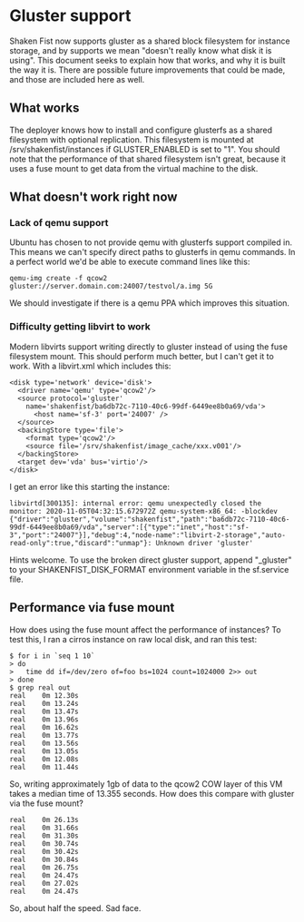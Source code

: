 # Gluster support

Shaken Fist now supports gluster as a shared block filesystem for instance storage,
and by supports we mean "doesn't really know what disk it is using". This document
seeks to explain how that works, and why it is built the way it is. There are
possible future improvements that could be made, and those are included here as well.

## What works

The deployer knows how to install and configure glusterfs as a shared filesystem
with optional replication. This filesystem is mounted at /srv/shakenfist/instances if
GLUSTER_ENABLED is set to "1". You should note that the performance of that shared
filesystem isn't great, because it uses a fuse mount to get data from the virtual
machine to the disk.

## What doesn't work right now

### Lack of qemu support

Ubuntu has chosen to not provide qemu with glusterfs support compiled in. This means
we can't specify direct paths to glusterfs in qemu commands. In a perfect world we'd be
able to execute command lines like this:

```
qemu-img create -f qcow2 gluster://server.domain.com:24007/testvol/a.img 5G
```

We should investigate if there is a qemu PPA which improves this situation.

### Difficulty getting libvirt to work

Modern libvirts support writing directly to gluster instead of using the fuse filesystem
mount. This should perform much better, but I can't get it to work. With a libvirt.xml which includes this:

```
<disk type='network' device='disk'>
  <driver name='qemu' type='qcow2'/>
  <source protocol='gluster'
    name='shakenfist/ba6db72c-7110-40c6-99df-6449ee8b0a69/vda'>
      <host name='sf-3' port='24007' />
  </source>
  <backingStore type='file'>
    <format type='qcow2'/>
    <source file='/srv/shakenfist/image_cache/xxx.v001'/>
  </backingStore>
  <target dev='vda' bus='virtio'/>
</disk>
```

I get an error like this starting the instance:

```
libvirtd[300135]: internal error: qemu unexpectedly closed the monitor: 2020-11-05T04:32:15.672972Z qemu-system-x86_64: -blockdev {"driver":"gluster","volume":"shakenfist","path":"ba6db72c-7110-40c6-99df-6449ee8b0a69/vda","server":[{"type":"inet","host":"sf-3","port":"24007"}],"debug":4,"node-name":"libvirt-2-storage","auto-read-only":true,"discard":"unmap"}: Unknown driver 'gluster'
```

Hints welcome. To use the broken direct gluster support, append "_gluster" to your
SHAKENFIST_DISK_FORMAT environment variable in the sf.service file.

## Performance via fuse mount

How does using the fuse mount affect the performance of instances? To test this, I
ran a cirros instance on raw local disk, and ran this test:

```
$ for i in `seq 1 10`
> do
>   time dd if=/dev/zero of=foo bs=1024 count=1024000 2>> out
> done
$ grep real out
real	0m 12.30s
real	0m 13.24s
real	0m 13.47s
real	0m 13.96s
real	0m 16.62s
real	0m 13.77s
real	0m 13.56s
real	0m 13.05s
real	0m 12.08s
real	0m 11.44s
```

So, writing approximately 1gb of data to the qcow2 COW layer of this VM takes a median
time of 13.355 seconds. How does this compare with gluster via the fuse mount?

```
real	0m 26.13s
real	0m 31.66s
real	0m 31.30s
real	0m 30.74s
real	0m 30.42s
real	0m 30.84s
real	0m 26.75s
real	0m 24.47s
real	0m 27.02s
real	0m 24.47s
```

So, about half the speed. Sad face.